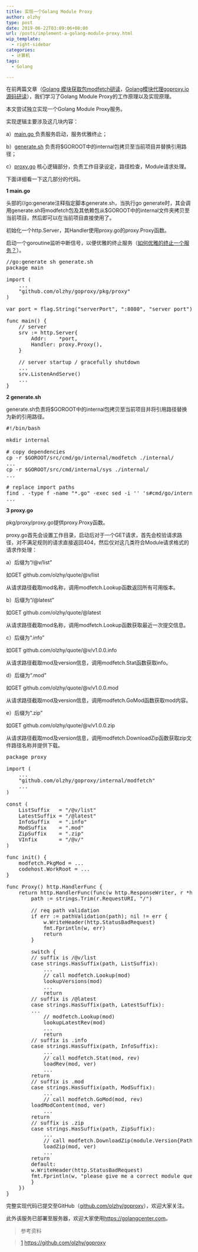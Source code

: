 ```yaml
---
title: 实现一个Golang Module Proxy
author: olzhy
type: post
date: 2019-06-22T03:09:06+00:00
url: /posts/implement-a-golang-module-proxy.html
wip_template:
  - right-sidebar
categories:
  - 计算机
tags:
  - Golang

---
```

在前两篇文章（[Golang 模块获取包modfetch研读][1]，[Golang模块代理goproxy.io源码研读][2]），我们学习了Golang Module Proxy的工作原理以及实现原理。
  
本文尝试独立实现一个Golang Module Proxy服务。
  
实现逻辑主要涉及这几块内容：
  
a）<a href="https://github.com/olzhy/goproxy/blob/master/main.go" rel="noopener" target="_blank">main.go </a> 负责服务启动，服务优雅终止；
  
b）<a href="https://github.com/olzhy/goproxy/blob/master/generate.sh" rel="noopener" target="_blank">generate.sh</a> 负责将$GOROOT中的internal包拷贝至当前项目并替换引用路径；
  
c）<a href="https://github.com/olzhy/goproxy/blob/master/pkg/proxy/proxy.go" rel="noopener" target="_blank">proxy.go</a> 核心逻辑部分，负责工作目录设定，路径检查，Module请求处理。
  
下面详细看一下这几部分的代码。

**1 main.go**
  
头部的//go:generate注释指定脚本generate.sh，当执行go generate时，其会调用generate.sh将modfetch包及其依赖包从$GOROOT中的internal文件夹拷贝至当前项目，然后即可以在当前项目直接使用了。
  
初始化一个http.Server，其Handler使用proxy.go的proxy.Proxy函数。
  
启动一个goroutine监听中断信号，以便优雅的终止服务（[如何优雅的终止一个服务？][3]）。

<pre>//go:generate sh generate.sh
package main

import (
    ...
    "github.com/olzhy/goproxy/pkg/proxy"
)

var port = flag.String("serverPort", ":8080", "server port")

func main() {
    // server
    srv := http.Server{
        Addr:    *port,
        Handler: proxy.Proxy(),
    }

    // server startup / gracefully shutdown
    ...
    srv.ListenAndServe()
    ...
}
</pre>

**2 generate.sh**
  
generate.sh负责将$GOROOT中的internal包拷贝至当前项目并将引用路径替换为新的引用路径。

<pre>#!/bin/bash

mkdir internal

# copy dependencies
cp -r $GOROOT/src/cmd/go/internal/modfetch ./internal/
...
cp -r $GOROOT/src/cmd/internal/sys ./internal/
...

# replace import paths
find . -type f -name "*.go" -exec sed -i '' 's#cmd/go/internal/#github.com/olzhy/goproxy/internal/#g' {} \; 
...
</pre>

**3 proxy.go**
  
pkg/proxy/proxy.go提供proxy.Proxy函数。
  
proxy.go首先会设置工作目录，启动后对于一个GET请求，首先会校验请求路径，对不满足规则的请求直接返回404，然后仅对这几类符合Module请求格式的请求作处理：
  
a）后缀为“/@v/list”
  
如GET github.com/olzhy/quote/@v/list
  
从请求路径截取mod名称，调用modfetch.Lookup函数返回所有可用版本。
  
b）后缀为“/@latest”
  
如GET github.com/olzhy/quote/@latest
  
从请求路径截取mod名称，调用modfetch.Lookup函数获取最近一次提交信息。
  
c）后缀为“.info”
  
如GET github.com/olzhy/quote/@v/v1.0.0.info
  
从请求路径截取mod及version信息，调用modfetch.Stat函数获取info。
  
d）后缀为“.mod”
  
如GET github.com/olzhy/quote/@v/v1.0.0.mod
  
从请求路径截取mod及version信息，调用modfetch.GoMod函数获取mod内容。
  
e）后缀为“.zip”
  
如GET github.com/olzhy/quote/@v/v1.0.0.zip
  
从请求路径截取mod及version信息，调用modfetch.DownloadZip函数获取zip文件路径名称并提供下载。

<pre>package proxy

import (
    ...
    "github.com/olzhy/goproxy/internal/modfetch"
    ...
)

const (
    ListSuffix   = "/@v/list"
    LatestSuffix = "/@latest"
    InfoSuffix   = ".info"
    ModSuffix    = ".mod"
    ZipSuffix    = ".zip"
    VInfix       = "/@v/"
)

func init() {
    modfetch.PkgMod = ...
    codehost.WorkRoot = ...
}

func Proxy() http.HandlerFunc {
    return http.HandlerFunc(func(w http.ResponseWriter, r *http.Request) {
        path := strings.Trim(r.RequestURI, "/")

        // req path validation
        if err := pathValidation(path); nil != err {
            w.WriteHeader(http.StatusBadRequest)
            fmt.Fprintln(w, err)
            return
        }

        switch {
        // suffix is /@v/list
        case strings.HasSuffix(path, ListSuffix):
            ...
            // call modfetch.Lookup(mod)
            lookupVersions(mod)
            ...
            return
        // suffix is /@latest
        case strings.HasSuffix(path, LatestSuffix):
	    ...
            // modfetch.Lookup(mod)
            lookupLatestRev(mod)
            ...
            return
        // suffix is .info
        case strings.HasSuffix(path, InfoSuffix):
            ...
            // call modfetch.Stat(mod, rev)
            loadRev(mod, ver)
            ...
	    return
        // suffix is .mod
        case strings.HasSuffix(path, ModSuffix):
            ...
            // call modfetch.GoMod(mod, rev)
	    loadModContent(mod, ver)
            ...
	    return
        // suffix is .zip
        case strings.HasSuffix(path, ZipSuffix):
            ...
            // call modfetch.DownloadZip(module.Version{Path: mod, Version: rev})
            loadZip(mod, ver)
            ...
	    return
        default:
	    w.WriteHeader(http.StatusBadRequest)
	    fmt.Fprintln(w, "please give me a correct module query")
        }
    })
}
</pre>

完整实现代码已提交至GitHub（<a href="https://github.com/olzhy/goproxy" rel="noopener" target="_blank">github.com/olzhy/goproxy</a>），欢迎大家关注。
  
此外该服务已部署至服务器，欢迎大家使用<a href="https://golangcenter.com" rel="noopener" target="_blank">https://golangcenter.com</a>。

> 参考资料
  
> [1]&nbsp;<a href="https://github.com/olzhy/goproxy" target="blank">https://github.com/olzhy/goproxy</a>

 [1]: https://leileiluoluo.com/posts/golang-modfetch-package.html
 [2]: https://leileiluoluo.com/posts/goproxyio.html
 [3]: https://leileiluoluo.com/posts/golang-shutdown-server-gracefully.html